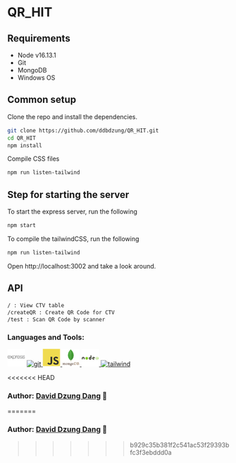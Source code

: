 # QR_HIT

## Requirements

<ul>
    <li>Node v16.13.1</li>
    <li>Git</li>
    <li>MongoDB</li>
    <li>Windows OS</li>
</ul>

## Common setup

Clone the repo and install the dependencies.

```bash
git clone https://github.com/ddbdzung/QR_HIT.git
cd QR_HIT
npm install
```

Compile CSS files

```bash
npm run listen-tailwind
```

## Step for starting the server

To start the express server, run the following

```bash
npm start
```

To compile the tailwindCSS, run the following

```bash
npm run listen-tailwind
```

Open http://localhost:3002 and take a look around.

## API

```text
/ : View CTV table
/createQR : Create QR Code for CTV
/test : Scan QR Code by scanner
```

<h3 align="left">Languages and Tools:</h3>
<p align="left">
      <img src="https://raw.githubusercontent.com/devicons/devicon/master/icons/express/express-original-wordmark.svg"
      alt="express" width="40" height="40" /> </a> <a href="https://www.figma.com/" target="_blank" rel="noreferrer">
        <img
      src="https://www.vectorlogo.zone/logos/git-scm/git-scm-icon.svg" alt="git" width="40" height="40" /> </a> <a
    href="https://developer.mozilla.org/en-US/docs/Web/JavaScript" target="_blank" rel="noreferrer"> 
    <img
      src="https://raw.githubusercontent.com/devicons/devicon/master/icons/javascript/javascript-original.svg"
      alt="javascript" width="40" height="40" /> </a> <a href="https://www.mongodb.com/" target="_blank"
    rel="noreferrer"> 
    <img
      src="https://raw.githubusercontent.com/devicons/devicon/master/icons/mongodb/mongodb-original-wordmark.svg"
      alt="mongodb" width="40" height="40" /> </a> <a href="https://nodejs.org" target="_blank" rel="noreferrer"> 
    <img
      src="https://raw.githubusercontent.com/devicons/devicon/master/icons/nodejs/nodejs-original-wordmark.svg"
      alt="nodejs" width="40" height="40" /> </a> <a href="https://tailwindcss.com/" target="_blank" rel="noreferrer">
    <img src="https://www.vectorlogo.zone/logos/tailwindcss/tailwindcss-icon.svg" alt="tailwind" width="40"
      height="40" /> </a>
</p>

<<<<<<< HEAD
### Author: [David Dzung Dang](https://www.facebook.com/dzungdang.IT) :whale2:
=======
### Author: [David Dzung Dang](https://https://www.facebook.com/dzungdang.IT) :whale2:
>>>>>>> b929c35b381f2c541ac53f29393bfc3f3ebddd0a
